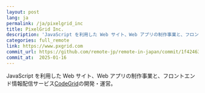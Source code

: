 ```yaml
---
layout: post
lang: ja
permalink: /ja/pixelgrid_inc
title: PixelGrid Inc.
description: 'JavaScript を利用した Web サイト、Web アプリの制作事業と、フロントエンド情報配信サービスCodeGridの開発・運営。'
categories: full_remote
link: https://www.pxgrid.com
commit_url: https://github.com/remote-jp/remote-in-japan/commit/1f42463fa278ec6976af90175ef27509a22908f0
commit_at:  2025-01-16
---
```


<p>JavaScript を利用した Web サイト、Web アプリの制作事業と、フロントエンド情報配信サービス<a href="https://www.codegrid.net/">CodeGrid</a>の開発・運営。</p>
